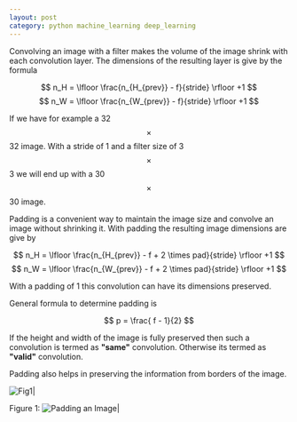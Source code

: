 ```yaml
---
layout: post
category: python machine_learning deep_learning 
---
```


Convolving an image with a filter makes the volume of the image shrink with each convolution layer. The dimensions of the resulting layer
is give by the formula

$$ n_H = \lfloor \frac{n_{H_{prev}} - f}{stride} \rfloor +1 $$
$$ n_W = \lfloor \frac{n_{W_{prev}} - f}{stride} \rfloor +1 $$


If we have for example a 32 $$\times$$ 32 image. With a stride of 1 and a filter size of 3 $$\times$$ 3 we will end up with a 30 $$\times$$ 30 image.

Padding is a convenient way to maintain the image size and convolve an image without shrinking it. With padding the 
resulting image dimensions are give by 

$$ n_H = \lfloor \frac{n_{H_{prev}} - f + 2 \times pad}{stride} \rfloor +1 $$
$$ n_W = \lfloor \frac{n_{W_{prev}} - f + 2 \times pad}{stride} \rfloor +1 $$

With a padding of 1 this convolution can have its dimensions preserved. 

General formula to determine padding is 

$$ p = \frac{ f - 1}{2} $$

If the height and width of the image is fully preserved then such a convolution is termed as **"same"** convolution. Otherwise its termed as **"valid"** convolution.

Padding also helps in preserving the information from borders of the image. 

![Fig1](/snippets/public/PAD.png)|

Figure 1: ![Padding an Image](https://www.coursera.org/learn/convolutional-neural-networks/home/week/1)|

